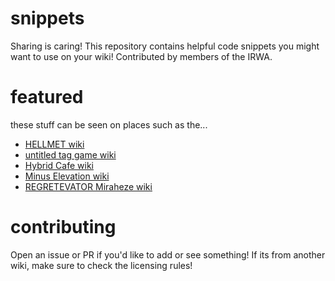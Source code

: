 # snippets
Sharing is caring! This repository contains helpful code snippets you might want to use on your wiki! Contributed by members of the IRWA. 

# featured

these stuff can be seen on places such as the...
- [HELLMET wiki](https://hellmet.miraheze.org)
- [untitled tag game wiki](https://utg.miraheze.org)
- [Hybrid Cafe wiki](https://hybridcafe.wiki)
- [Minus Elevation wiki](https://minuselevation.miraheze.org)
- [REGRETEVATOR Miraheze wiki](https://regretevator.miraheze.org)

# contributing
Open an issue or PR if you'd like to add or see something! If its from another wiki, make sure to check the licensing rules! 
